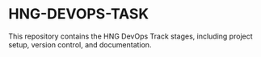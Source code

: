 # HNG-DEVOPS-TASK
This repository contains the HNG DevOps Track stages, including project setup, version control, and documentation.
